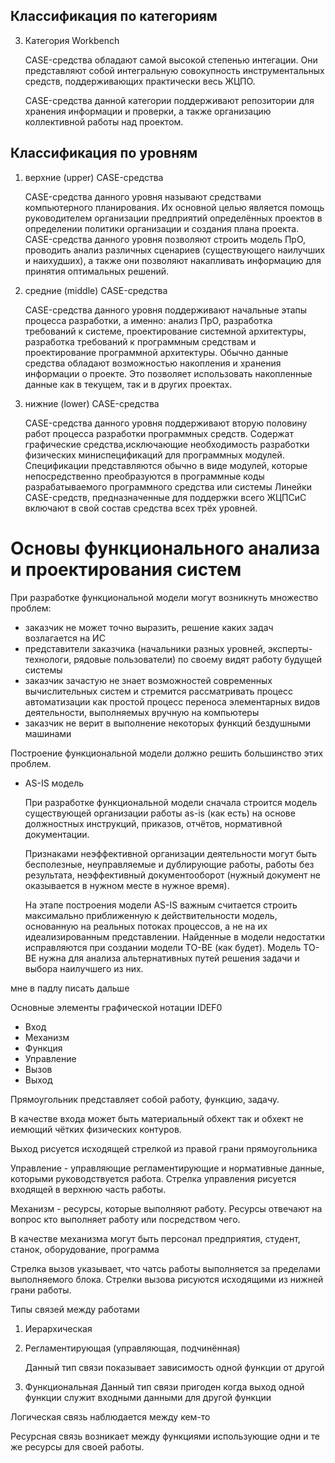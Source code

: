 ## Классификация по категориям

3. Категория Workbench

   CASE-средства обладают самой высокой степенью интегации. Они представляют собой интегральную совокупность инструментальных средств, поддерживающих практически весь ЖЦПО.

   CASE-средства данной категории поддерживают репозитории для хранения информации и проверки, а также организацию коллективной работы над проектом.

## Классификация по уровням

1. верхние (upper) CASE-средства

   CASE-средства данного уровня называют средствами компьютерного планирования. Их основной целью является помощь руководителем организации предприятий определённых проектов в определении политики организации и создания плана проекта. CASE-средства данного уровня позволяют строить модель ПрО, проводить анализ различных сценариев (существующего наилучших и наихудших), а также они позволяют накапливать информацию для принятия оптимальных решений.

2. средние (middle) CASE-средства

   CASE-средства данного уровня поддерживают начальные этапы процесса разработки, а именно: анализ ПрО, разработка требований к системе, проектирование системной архитектуры, разработка требований к программным средствам и проектирование программной архитектуры. Обычно данные средства обладают возможностью накопления и хранения информации о проекте. Это позволяет использовать накопленные данные как в текущем, так и в других проектах.

3. нижние (lower) CASE-средства

   CASE-средства данного уровня поддерживают вторую половину работ процесса разработки программных средств. Содержат графические средства,исключающие необходимость разработки физических миниспецификаций для программных модулей. Спецификации представляются обычно в виде модулей, которые непосредственно преобразуются в программные коды разрабатываемого программного средства или системы Линейки CASE-средств, предназначенные для поддержки всего ЖЦПСиС включают в свой состав средства всех трёх уровней.

# Основы функционального анализа и проектирования систем

При разработке функциональной модели могут возникнуть множество проблем:

- заказчик не может точно выразить, решение каких задач возлагается на ИС
- представители заказчика (начальники разных уровней, эксперты-технологи, рядовые пользователи) по своему видят работу будущей системы
- заказчик зачастую не знает возможностей современных вычислительных систем и стремится рассматривать процесс автоматизации как простой процесс переноса элементарных видов деятельности, выполняемых вручную на компьютеры
- заказчик не верит в выполнение некоторых функций бездушными машинами

Построение функциональной модели должно решить большинство этих проблем.

- AS-IS модель

  При разработке функциональной модели сначала строится модель существующей организации работы as-is (как есть) на основе должностных инструкций, приказов, отчётов, нормативной документации.

  Признаками неэффективной организации деятельности могут быть бесполезные, неуправляемые и дублирующие работы, работы без результата, неэффективный документооборот (нужный документ не оказывается в нужном месте в нужное время).

  На этапе построения модели AS-IS важным считается строить максимально приближенную к действительности модель, основанную на реальных потоках процессов, а не на их идеализированным представлении.
  Найденные в модели недостатки исправляются при создании модели TO-BE (как будет). Модель TO-BE нужна для анализа альтернативных путей решения задачи и выбора наилучшего из них.

мне в падлу писать дальше

Основные элементы графической нотации IDEF0

- Вход
- Механизм
- Функция
- Управление
- Вызов
- Выход

Прямоугольник представляет собой работу, функцию, задачу.

В качестве входа может быть материальный обхект так и обхект не иемющий чётких физических контуров.

Выход рисуется исходящей стрелкой из правой грани прямоугольника

Управление - управляющие регламентирующие и нормативные данные, которыми руководствуется работа. Стрелка управления рисуется входящей в верхнюю часть работы.

Механизм - ресурсы, которые выполняют работу. Ресурсы отвечают на вопрос кто выполняет работу или посредством чего.

В качестве механизма могут быть персонал предприятия, студент, станок, оборудование, программа

Стрелка вызов указывает, что чатсь работы выполняется за пределами выполняемого блока. Стрелки вызова рисуются исходящими из нижней грани работы.

Типы связей между работами

1. Иерархическая
2. Регламентирующая (управляющая, подчинённая)

   Данный тип связи показывает зависимость одной функции от другой

3. Функциональная
   Данный тип связи пригоден когда выход одной функции служит входными данными для другой функции

Логическая связь наблюдается между кем-то

Ресурсная связь возникает между функциями использующие одни и те же ресурсы для своей работы.
